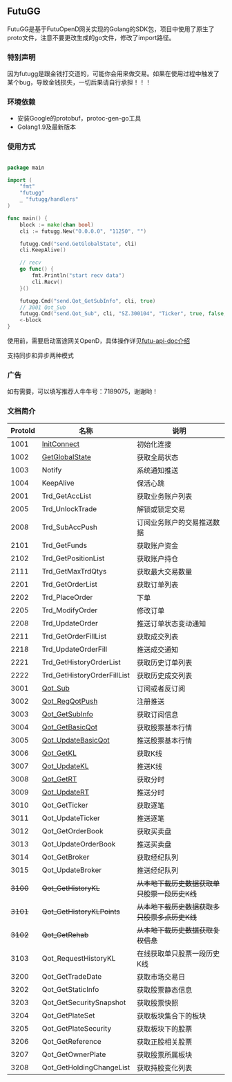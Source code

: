 ## FutuGG

FutuGG是基于FutuOpenD网关实现的Golang的SDK包，项目中使用了原生了proto文件，注意不要更改生成的go文件，修改了import路径。

### 特别声明

因为futugg是跟金钱打交道的，可能你会用来做交易。如果在使用过程中触发了某个bug，导致金钱损失，一切后果请自行承担！！！

### 环境依赖

* 安装Google的protobuf，protoc-gen-go工具
* Golang1.9及最新版本

### 使用方式

```go

package main

import (
    "fmt"
    "futugg"
    _ "futugg/handlers"
)

func main() {
    block := make(chan bool)
    cli := futugg.New("0.0.0.0", "11250", "")

    futugg.Cmd("send.GetGlobalState", cli)
    cli.KeepAlive()

    // recv
    go func() {
        fmt.Println("start recv data")
        cli.Recv()
    }()

    futugg.Cmd("send.Qot_GetSubInfo", cli, true)
    // 3001 Qot_Sub
    futugg.Cmd("send.Qot_Sub", cli, "SZ.300104", "Ticker", true, false, false)
    <-block
}

```


使用前，需要启动富途网关OpenD，具体操作详见[futu-api-doc介绍](https://futunnopen.github.io/futu-api-doc/intro/FutuOpenDGuide.html)

支持同步和异步两种模式


### 广告

如有需要，可以填写推荐人牛牛号：7189075，谢谢哟！

### 文档简介

ProtoId | 名称 | 说明
------- | ---- | ----------
1001    | [InitConnect](https://github.com/dyike/futugg/blob/master/doc/InitConnect.md)   |       初始化连接
1002    | [GetGlobalState](https://github.com/dyike/futugg/blob/master/doc/GetGlobalState.md)    |    获取全局状态
1003    | Notify    |    系统通知推送
1004    | KeepAlive    | 保活心跳
2001    | Trd_GetAccList    |    获取业务账户列表
2005    | Trd_UnlockTrade    |   解锁或锁定交易
2008    | Trd_SubAccPush    |    订阅业务账户的交易推送数据
2101    | Trd_GetFunds    |  获取账户资金
2102    | Trd_GetPositionList    |   获取账户持仓
2111    | Trd_GetMaxTrdQtys    | 获取最大交易数量
2201    | Trd_GetOrderList    |  获取订单列表
2202    | Trd_PlaceOrder    |    下单
2205    | Trd_ModifyOrder    |   修改订单
2208    | Trd_UpdateOrder    |   推送订单状态变动通知
2211    | Trd_GetOrderFillList    |  获取成交列表
2218    | Trd_UpdateOrderFill    |   推送成交通知
2221    | Trd_GetHistoryOrderList    |   获取历史订单列表
2222    | Trd_GetHistoryOrderFillList    |   获取历史成交列表
3001    | [Qot_Sub](https://github.com/dyike/futugg/blob/master/doc/Qot_Sub.md)      |   订阅或者反订阅
3002    | [Qot_RegQotPush](https://github.com/dyike/futugg/blob/master/doc/Qot_RegQotPush.md)    |    注册推送
3003    | [Qot_GetSubInfo](https://github.com/dyike/futugg/blob/master/doc/Qot_GetSubInfo.md)     |    获取订阅信息
3004    | [Qot_GetBasicQot](https://github.com/dyike/futugg/blob/master/doc/Qot_GetBasicQot.md)    |   获取股票基本行情
3005    | [Qot_UpdateBasicQot](https://github.com/dyike/futugg/blob/master/doc/Qot_UpdateBasicQot.md)      |    推送股票基本行情
3006    | [Qot_GetKL](https://github.com/dyike/futugg/blob/master/doc/Qot_GetKL.md)      | 获取K线
3007    | [Qot_UpdateKL](https://github.com/dyike/futugg/blob/master/doc/Qot_UpdateKL.md)     |  推送K线
3008    | [Qot_GetRT](https://github.com/dyike/futugg/blob/master/doc/Qot_GetRT.md)    | 获取分时
3009    | [Qot_UpdateRT](https://github.com/dyike/futugg/blob/master/doc/Qot_UpdateRT.md)    |  推送分时
3010    | Qot_GetTicker    | 获取逐笔
3011    | Qot_UpdateTicker    |  推送逐笔
3012    | Qot_GetOrderBook    |  获取买卖盘
3013    | Qot_UpdateOrderBook    |   推送买卖盘
3014    | Qot_GetBroker    | 获取经纪队列
3015    | Qot_UpdateBroker    |  推送经纪队列
~~3100~~| ~~Qot_GetHistoryKL~~|  ~~从本地下载历史数据获取单只股票一段历史K线~~
~~3101~~| ~~Qot_GetHistoryKLPoints~~|    ~~从本地下载历史数据获取多只股票多点历史K线~~
~~3102~~| ~~Qot_GetRehab~~    |  ~~从本地下载历史数据获取复权信息~~
3103    | Qot_RequestHistoryKL    |  在线获取单只股票一段历史K线
3200    | Qot_GetTradeDate    |  获取市场交易日
3202    | Qot_GetStaticInfo    | 获取股票静态信息
3203    | Qot_GetSecuritySnapshot    |   获取股票快照
3204    | Qot_GetPlateSet    |   获取板块集合下的板块
3205    | Qot_GetPlateSecurity    |  获取板块下的股票
3206    | Qot_GetReference    |  获取正股相关股票
3207    | Qot_GetOwnerPlate    | 获取股票所属板块
3208    | Qot_GetHoldingChangeList    |  获取持股变化列表













